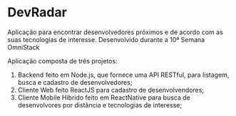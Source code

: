 # DevRadar
Aplicação para encontrar desenvolvedores próximos e de acordo com as suas tecnologias de interesse. Desenvolvido durante a 10ª Semana OmniStack

Aplicação composta de três projetos:

1. Backend feito em Node.js, que fornece uma API RESTful, para listagem, busca e cadastro de desenvolvedores;
2. Cliente Web feito ReactJS para cadastro de desenvolvendores;
3. Cliente Mobile Hibrido feito em ReactNative para busca de desenvolvores por distância e tecnologias de interesse;
